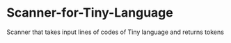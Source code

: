 # Scanner-for-Tiny-Language
Scanner that takes input lines of codes of Tiny language and returns tokens 
